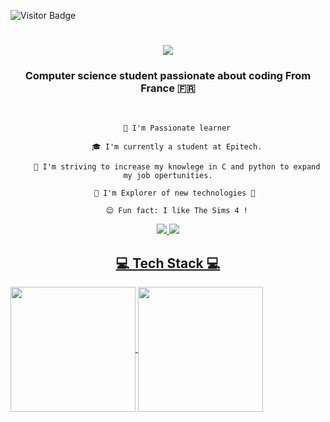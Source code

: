 ![Visitor Badge](https://visitor-badge.laobi.icu/badge?page_id=Listich&left_color=red&right_color=green&left_text=HelloVisitors)

<h1 align= "center">
    <a href="https://git.io/typing-svg">
        <img src="https://readme-typing-svg.herokuapp.com/?font=Righteou&size=35&center=true&vCenter=true&width=500&height=70&duration=4000&lines=Hi+There!+🤘;+I'm+Listich!;" />
    </a>
</h1>
<h3 align="center"> Computer science student passionate about coding  From France 🇫🇷 </h3>

<br/>

<div align= "center">
    
        🔭 I'm Passionate learner
    
        🎓 I'm currently a student at Epitech.
    
        💫 I'm striving to increase my knowlege in C and python to expand my job opertunities.
    
        🌟 I'm Explorer of new technologies 🚀 
    
        😌 Fun fact: I like The Sims 4 !
</div>

<div align= "center">
    <a href="mailto:serena.kifoula@epitech.eu">
        <img src="https://img.shields.io/badge/Gmail-D14836?style=for-the-badge&logo=gmail&logoColor=white" target="_blank" />
        </a>
    <a href="https://www.linkedin.com/in/serena-k-53970623b/" target="_blank">
        <img src="https://img.shields.io/badge/LinkedIn-0077B5?style=for-the-badge&logo=linkedin&logoColor=white" target="_blank"     
    </a>
</div>
<h2 align="center"> 💻 Tech Stack 💻 </h2>
        
<a href="https://github.com/Listich/github-readme-stats">
  <img height=200 align="center" src="https://github-readme-stats.vercel.app/api?username=Listich" />
</a>
<a href="https://github.com/Listich/convoychat">
  <img height=200 align="center" src="https://github-readme-stats.vercel.app/api/top-langs?username=Listich&layout=compact&langs_count=8&card_width=320" />
</a>
